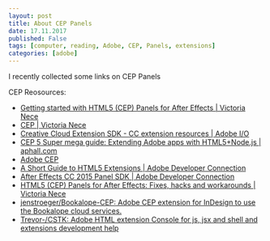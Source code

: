 ```yaml
---
layout: post
title: About CEP Panels
date: 17.11.2017
published: False
tags: [computer, reading, Adobe, CEP, Panels, extensions]
categories: [adobe]
---
```


I recently collected some links on CEP Panels

CEP Reosources:   



- [Getting started with HTML5 (CEP) Panels for After Effects | Victoria Nece](http://victorianece.com/2015/12/getting-started-with-html5-cep-panels-for-after-effects/)
- [CEP | Victoria Nece](http://victorianece.com/tag/cep/)
- [Creative Cloud Extension SDK - CC extension resources | Adobe I/O](https://www.adobe.io/apis/creativecloud/cep.html)
- [CEP 5 Super mega guide: Extending Adobe apps with HTML5+Node.js | aphall.com](http://aphall.com/2014/08/cep-mega-guide-en/)
- [Adobe CEP](https://github.com/Adobe-CEP)
- [A Short Guide to HTML5 Extensions | Adobe Developer Connection](http://www.adobe.com/devnet/creativesuite/articles/a-short-guide-to-HTML5-extensions.html)
- [After Effects CC 2015 Panel SDK | Adobe Developer Connection](http://www.adobe.com/devnet/aftereffects/panelsdk/cc2015.html)
- [HTML5 (CEP) Panels for After Effects: Fixes, hacks and workarounds | Victoria Nece](http://victorianece.com/2015/12/html5-cep-panels-for-after-effects-fixes-hacks-and-workarounds/)
- [jenstroeger/Bookalope-CEP: Adobe CEP extension for InDesign to use the Bookalope cloud services.](https://github.com/jenstroeger/Bookalope-CEP)
- [Trevor-/CSTK: Adobe HTML extension Console for js, jsx and shell and extensions development help](https://github.com/Trevor-/CSTK)